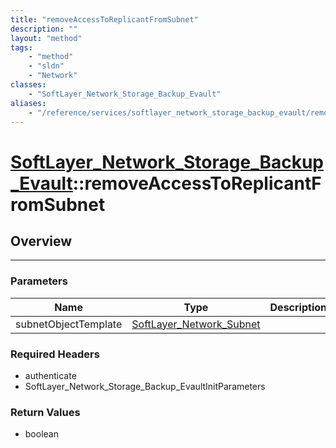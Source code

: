 ```yaml
---
title: "removeAccessToReplicantFromSubnet"
description: ""
layout: "method"
tags:
    - "method"
    - "sldn"
    - "Network"
classes:
    - "SoftLayer_Network_Storage_Backup_Evault"
aliases:
    - "/reference/services/softlayer_network_storage_backup_evault/removeAccessToReplicantFromSubnet"
---
```

# [SoftLayer_Network_Storage_Backup_Evault](/reference/services/SoftLayer_Network_Storage_Backup_Evault)::removeAccessToReplicantFromSubnet





## Overview 


-----

### Parameters 
|Name | Type | Description |
| --- | --- | --- |
|subnetObjectTemplate| <a href='/reference/datatypes/SoftLayer_Network_Subnet'>SoftLayer_Network_Subnet </a>| |


### Required Headers
* authenticate
* SoftLayer_Network_Storage_Backup_EvaultInitParameters


### Return Values
* boolean




